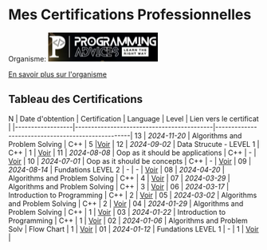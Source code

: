 

# Mes Certifications Professionnelles

Organisme: ![Logo de l'organisme](./src/logo__ProgrammingAdvices.png)

[En savoir plus sur l'organisme](./README.md)

## Tableau des Certifications

 N | Date d'obtention | Certification                             | Language   | Level | Lien vers le certificat      |
   |------------------|-------------------------------------------|---------------------------------------------------|
13 | *2024-11-20*       | Algorithms and Problem Solving            | C++        | 5     |[Voir](lien_vers_certificat)  |
12 | *2024-09-02*       | Data Strucute  - LEVEL 1                  | C++        | 1     | [Voir](lien_vers_certificat) |
11 | *2024-08-08*       | Oop as it should be applications          | C++        | -     | [Voir](lien_vers_certificat) |
10 | *2024-07-01*       | Oop as it should be concepts              | C++        | -     | [Voir](lien_vers_certificat) |
09 | *2024-08-14*       | Fundations LEVEL 2                        | -          | -     | [Voir](lien_vers_certificat) |
08 | *2024-04-20*       | Algorithms and Problem Solving            | C++        | 4     | [Voir](lien_vers_certificat) |
07 | *2024-03-29*       | Algorithms and Problem Solving            | C++        | 3     | [Voir](lien_vers_certificat) |
06 | *2024-03-17*       | Introduction to Programming               | C++        | 2     | [Voir](lien_vers_certificat) |
05 | *2024-03-02*       | Algorithms and Problem Solving            | C++        | 2     | [Voir](lien_vers_certificat) |
04 | *2024-01-29*       | Algorithms and Problem Solving            | C++        | 1     | [Voir](lien_vers_certificat) |
03 | *2024-01-22*       | Introduction to Programming               | C++        | 1     | [Voir](lien_vers_certificat) |
02 | *2024-01-06*       | Algorithms and Problem Solv               | Flow Chart | 1     | [Voir](lien_vers_certificat) |
01 | *2024-01-12*       | Fundations LEVEL 1                        | -          | 1     | [Voir](lien_vers_certificat) |

